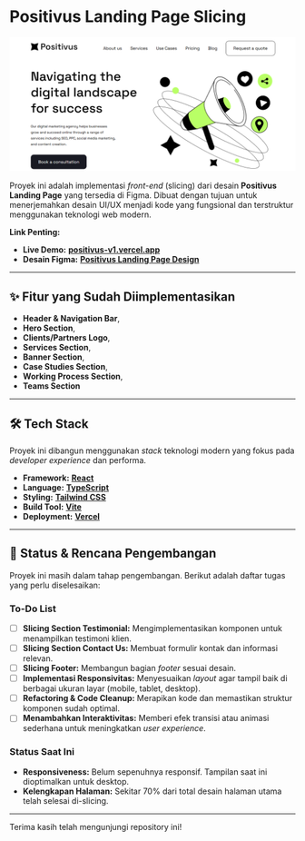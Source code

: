 # Positivus Landing Page Slicing

![alt text](public/preview.png)

Proyek ini adalah implementasi _front-end_ (slicing) dari desain **Positivus Landing Page** yang tersedia di Figma. Dibuat dengan tujuan untuk menerjemahkan desain UI/UX menjadi kode yang fungsional dan terstruktur menggunakan teknologi web modern.

**Link Penting:**

- **Live Demo:** [**positivus-v1.vercel.app**](https://positivus-v1.vercel.app/)
- **Desain Figma:** [**Positivus Landing Page Design**](https://www.figma.com/design/g7m48KXSguW0UE6ewPY9Gr/Positivus-Landing-Page-Design--Community-?node-id=330-762)

---

## ✨ Fitur yang Sudah Diimplementasikan

- **Header & Navigation Bar**,
- **Hero Section**,
- **Clients/Partners Logo**,
- **Services Section**,
- **Banner Section**,
- **Case Studies Section**,
- **Working Process Section**,
- **Teams Section**

---

## 🛠️ Tech Stack

Proyek ini dibangun menggunakan _stack_ teknologi modern yang fokus pada _developer experience_ dan performa.

- **Framework:** [**React**](https://react.dev/)
- **Language:** [**TypeScript**](https://www.typescriptlang.org/)
- **Styling:** [**Tailwind CSS**](https://tailwindcss.com/)
- **Build Tool:** [**Vite**](https://vitejs.dev/)
- **Deployment:** [**Vercel**](https://vercel.com/)

---

## 📝 Status & Rencana Pengembangan

Proyek ini masih dalam tahap pengembangan. Berikut adalah daftar tugas yang perlu diselesaikan:

### To-Do List

- [ ] **Slicing Section Testimonial:** Mengimplementasikan komponen untuk menampilkan testimoni klien.
- [ ] **Slicing Section Contact Us:** Membuat formulir kontak dan informasi relevan.
- [ ] **Slicing Footer:** Membangun bagian _footer_ sesuai desain.
- [ ] **Implementasi Responsivitas:** Menyesuaikan _layout_ agar tampil baik di berbagai ukuran layar (mobile, tablet, desktop).
- [ ] **Refactoring & Code Cleanup:** Merapikan kode dan memastikan struktur komponen sudah optimal.
- [ ] **Menambahkan Interaktivitas:** Memberi efek transisi atau animasi sederhana untuk meningkatkan _user experience_.

### Status Saat Ini

- **Responsiveness:** Belum sepenuhnya responsif. Tampilan saat ini dioptimalkan untuk desktop.
- **Kelengkapan Halaman:** Sekitar 70% dari total desain halaman utama telah selesai di-slicing.

---

Terima kasih telah mengunjungi repository ini!
